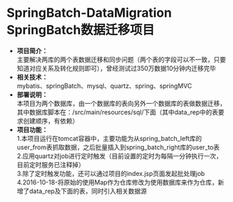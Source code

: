 # SpringBatch-DataMigration SpringBatch数据迁移项目
- **项目简介：**   
主要解决两库的两个表数据迁移和同步问题（两个表的字段可以不一致，只要知道对应关系及转化规则即可），曾经测试过350万数据10分钟内迁移完毕
- **相关技术：**   
mybatis、springBatch、mysql、quartz、spring、springMVC
- **部署说明：**   
本项目为两个数据库，由一个数据库的表向另外一个数据库的表做数据迁移，其中数据库脚本在：/src/main/resources/sql/下面（其中data_rep中的表要求创建顺序，有依赖）
- **项目功能：**   
1.本项目运行在tomcat容器中，主要功能为从spring_batch_left库的user_from表抓取数据，之后批量插入到spring_batch_right库的user_to表   
2.应用quartz对job进行定时触发（目前设置的定时为每隔一分钟执行一次，目前定时服务已注释掉）    
3.除了定时触发功能，还可以通过项目的index.jsp页面发起批处理job
4.2016-10-18-将原始的使用Map作为仓库修改为使用数据库来作为仓库，新增了data_rep及下面的表，同时引入相关数据源

